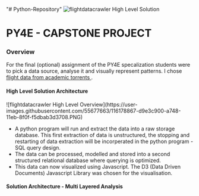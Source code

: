 "# Python-Repository" 
![flightdatacrawler High Level Solution](https://user-images.githubusercontent.com/55677663/116178864-d81a0580-a748-11eb-8cce-ed0ca93e058b.PNG)


<h1>PY4E - CAPSTONE PROJECT</h1>

<h3>Overview</h3>
<p>For the final (optional) assignment of the PY4E specalization students were to pick a data source, analyse it and visually represent patterns. I chose <a href = https://academictorrents.com/details/a2ccf94bbb4af222bf8e69dad60a68a29f310d9a> flight data from academic torrents </a>. </p>


<h4>High Level Solution Architecture</h4>
![flightdatacrawler High Level Overview](https://user-images.githubusercontent.com/55677663/116178867-d9e3c900-a748-11eb-8f0f-f5dbab3d3708.PNG)

<ul>
  <li> A python program will run and extract the data into a raw storage database. This first extraction of data is unstructured, the stopping and restarting of data extraction will be incorperated in the python program - SQL query design. </li>
  <li> The data can be processed, modelled and stored into a second structured relational database where querying is optimized. </li>
  <li>This data can now visualized using Javascript. The D3 (Data Driven Documents) Javascript Library was chosen for the visualisation. </li>
 </ul>
 
 <h4>Solution Architecture - Multi Layered Analysis</h4>
